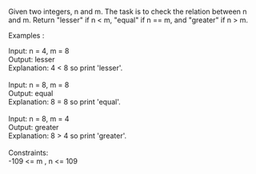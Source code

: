 Given two integers, n and m. The task is to check the relation between n and m. Return "lesser" if n < m,  "equal" if n == m, and "greater" if n > m.

Examples :

Input: n = 4, m = 8<br>
Output: lesser<br>
Explanation: 4 < 8 so print 'lesser'.<br><br>
Input: n = 8, m = 8<br>
Output: equal<br>
Explanation: 8 = 8 so print 'equal'.<br><br>
Input: n = 8, m = 4<br>
Output: greater<br>
Explanation: 8 > 4 so print 'greater'.<br><br>
Constraints:<br>
-109 <= m , n <= 109<br>
